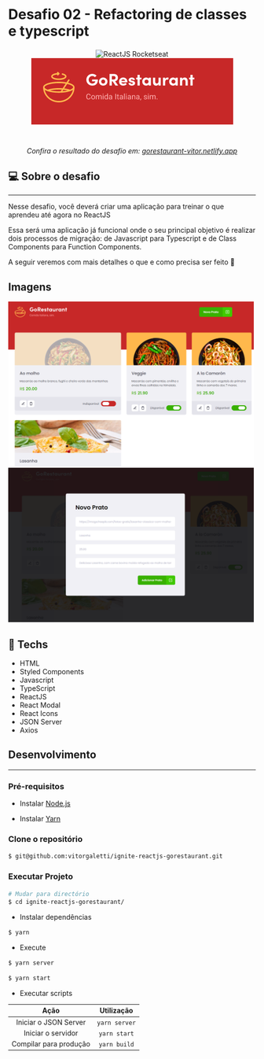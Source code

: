 # Desafio 02 - Refactoring de classes e typescript

<p align="center">
<img alt="ReactJS Rocketseat" src="https://www.notion.so/image/https%3A%2F%2Fs3-us-west-2.amazonaws.com%2Fsecure.notion-static.com%2Fc2fd7c29-54f4-45c2-95fa-b9fa269109b8%2Freactjs.png?table=block&id=51e4099a-6e2f-4d4b-ae94-f9fe75bb769d&spaceId=08f749ff-d06d-49a8-a488-9846e081b224&width=250&userId=&cache=v2" width="200" hspace="50" align="center"/>
<img alt="Desafio 02 - Refactoring de classes e typescript" src="./src/assets/logo.png" align="center"/>

</p>

<br>

<p align="center"><em>Confira o resultado do desafio em: <a href="https://gorestaurant-vitor.netlify.app" target="_blank">gorestaurant-vitor.netlify.app</a></em></p>

## :computer: Sobre o desafio

<hr>

Nesse desafio, você deverá criar uma aplicação para treinar o que aprendeu até agora no ReactJS

Essa será uma aplicação já funcional onde o seu principal objetivo é realizar dois processos de migração: de Javascript para Typescript e de Class Components para Function Components.

A seguir veremos com mais detalhes o que e como precisa ser feito 🚀

## Imagens

<div>
   <img src="./src/assets/image-1.png" width="500" />
   <img src="./src/assets/image-2.png" width="500" />
</div>

## :rocket: Techs

<ul>
  <li> HTML</li>
  <li> Styled Components </li>
  <li> Javascript </li>
  <li> TypeScript </li>
  <li> ReactJS </li>
  <li> React Modal </li>
  <li> React Icons </li>
  <li> JSON Server </li>
  <li> Axios </li>
</ul>

## Desenvolvimento

---

### Pré-requisitos

- Instalar [Node.js](https://nodejs.org)

- Instalar [Yarn](https://yarnpkg.com/)

### Clone o repositório

```bash
$ git@github.com:vitorgaletti/ignite-reactjs-gorestaurant.git
```

### Executar Projeto

```bash
# Mudar para directório
$ cd ignite-reactjs-gorestaurant/
```

- Instalar dependências

```bash
$ yarn
```

- Execute

```bash
$ yarn server
```

```bash
$ yarn start
```

- Executar scripts

|          Ação          |  Utilização   |
| :--------------------: | :-----------: |
| Iniciar o JSON Server  | `yarn server` |
|   Iniciar o servidor   | `yarn start`  |
| Compilar para produção | `yarn build`  |
